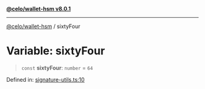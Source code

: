 [**@celo/wallet-hsm v8.0.1**](../README.md)

***

[@celo/wallet-hsm](../README.md) / sixtyFour

# Variable: sixtyFour

> `const` **sixtyFour**: `number` = `64`

Defined in: [signature-utils.ts:10](https://github.com/celo-org/developer-tooling/blob/master/packages/sdk/wallets/wallet-hsm/src/signature-utils.ts#L10)
